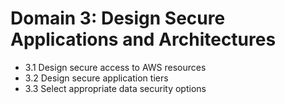 # Domain 3: Design Secure Applications and Architectures



- 3.1 Design secure access to AWS resources
- 3.2 Design secure application tiers
- 3.3 Select appropriate data security options
